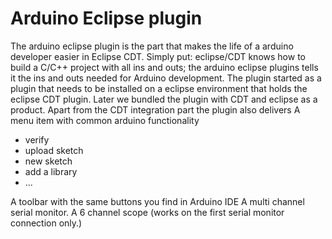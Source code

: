 Arduino Eclipse plugin
======================
The arduino eclipse plugin is the part that makes the life of a arduino developer easier in Eclipse CDT. Simply put: eclipse/CDT knows how to build a C/C++ project with all ins and outs; the arduino eclipse plugins tells it the ins and outs needed for Arduino development. 
The plugin started as a plugin that needs to be installed on a eclipse environment that holds the eclipse CDT plugin. Later we bundled the plugin with CDT and eclipse as a product. 
Apart from the CDT integration part the plugin also delivers
A menu item with common arduino functionality 

  * verify
  * upload sketch
  * new sketch
  * add a library
  * ...
  
A toolbar with the same buttons you find in Arduino IDE
A multi channel serial monitor.
A 6 channel scope (works on the first serial monitor connection only.)
